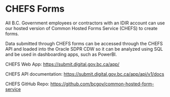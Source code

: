# CHEFS Forms
All B.C. Government employees or contractors with an IDIR account can use our hosted version of Common Hosted Forms Service (CHEFS) to create forms.

Data submitted through CHEFS forms can be accessed through the CHEFS API and loaded into the Oracle SDPR CDW so it can be analyzed using SQL and be used in dashboarding apps, such as PowerBI.

CHEFS Web App: https://submit.digital.gov.bc.ca/app/

CHEFS API documentation: https://submit.digital.gov.bc.ca/app/api/v1/docs

CHEFS GitHub Repo: https://github.com/bcgov/common-hosted-form-service
